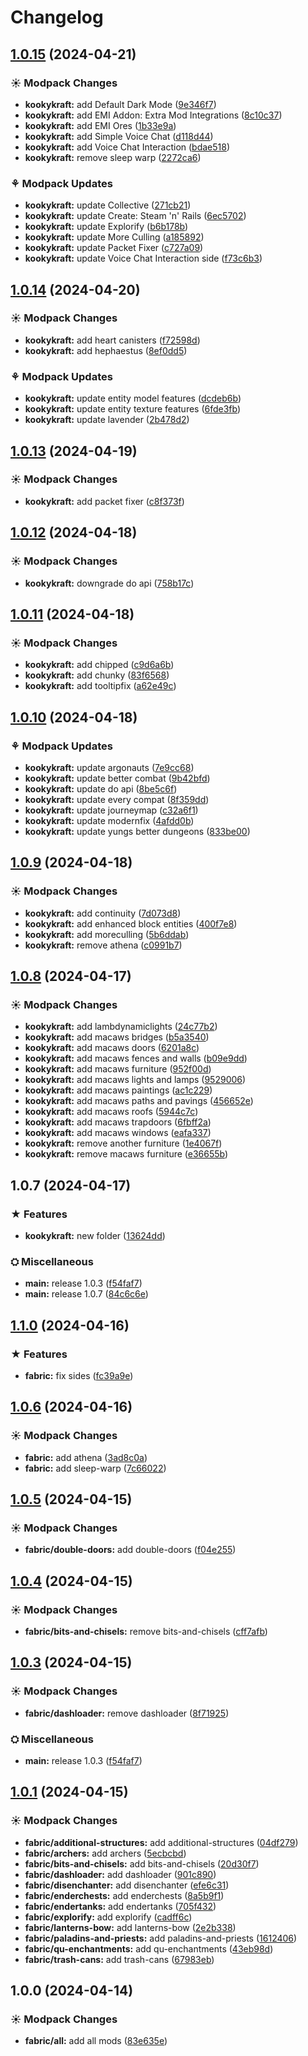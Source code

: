 # Changelog

## [1.0.15](https://github.com/izmystic/kookykraft/compare/kookykraft-v1.0.14...kookykraft-v1.0.15) (2024-04-21)


### ☀ Modpack Changes

* **kookykraft:** add Default Dark Mode ([9e346f7](https://github.com/izmystic/kookykraft/commit/9e346f75e3c98130535438a31541eb6902d6d857))
* **kookykraft:** add EMI Addon: Extra Mod Integrations ([8c10c37](https://github.com/izmystic/kookykraft/commit/8c10c37ddc78f9339d784c6b47f19c22e766e174))
* **kookykraft:** add EMI Ores ([1b33e9a](https://github.com/izmystic/kookykraft/commit/1b33e9ad4fed7cf7a37fab4860a3ea2aeb4226e6))
* **kookykraft:** add Simple Voice Chat ([d118d44](https://github.com/izmystic/kookykraft/commit/d118d44bf2c4612d48959e1e14cece6f9861a801))
* **kookykraft:** add Voice Chat Interaction ([bdae518](https://github.com/izmystic/kookykraft/commit/bdae518bff0ab4a120a41993c2b78df3fe25f578))
* **kookykraft:** remove sleep warp ([2272ca6](https://github.com/izmystic/kookykraft/commit/2272ca6c4244c7665183cd200c1264dccabf6af5))


### ⚘ Modpack Updates

* **kookykraft:** update Collective ([271cb21](https://github.com/izmystic/kookykraft/commit/271cb21ee270d535e2fc4dd8ebbf7e40adf00d3d))
* **kookykraft:** update Create: Steam 'n' Rails ([6ec5702](https://github.com/izmystic/kookykraft/commit/6ec5702ecadaa688ed75d8dbd4cd2f50f6741861))
* **kookykraft:** update Explorify ([b6b178b](https://github.com/izmystic/kookykraft/commit/b6b178b46514c77b647c2479f7a6fcb1f426f434))
* **kookykraft:** update More Culling ([a185892](https://github.com/izmystic/kookykraft/commit/a185892b048198174ad4c0f933e8901d2c52dae8))
* **kookykraft:** update Packet Fixer ([c727a09](https://github.com/izmystic/kookykraft/commit/c727a096a24d4386a02d2b5c1bd26905323ca0d5))
* **kookykraft:** update Voice Chat Interaction side ([f73c6b3](https://github.com/izmystic/kookykraft/commit/f73c6b3cb7a0bb9bb841eda2e2608cec3025c4a8))

## [1.0.14](https://github.com/izmystic/kookykraft/compare/kookykraft-v1.0.13...kookykraft-v1.0.14) (2024-04-20)


### ☀ Modpack Changes

* **kookykraft:** add heart canisters ([f72598d](https://github.com/izmystic/kookykraft/commit/f72598d9e37629be7fe4d1d1818a2e4a0449e59c))
* **kookykraft:** add hephaestus ([8ef0dd5](https://github.com/izmystic/kookykraft/commit/8ef0dd5ae281bbbda8cae0fc507f0571d00a3a41))


### ⚘ Modpack Updates

* **kookykraft:** update entity model features ([dcdeb6b](https://github.com/izmystic/kookykraft/commit/dcdeb6bb7028202147365e7140494f75fe854734))
* **kookykraft:** update entity texture features ([6fde3fb](https://github.com/izmystic/kookykraft/commit/6fde3fb5afcb3150fcef3a39f41c6b51a6066546))
* **kookykraft:** update lavender ([2b478d2](https://github.com/izmystic/kookykraft/commit/2b478d204d2c5d756a2aac4ef4cdbefe2949a06f))

## [1.0.13](https://github.com/izmystic/kookykraft/compare/kookykraft-v1.0.12...kookykraft-v1.0.13) (2024-04-19)


### ☀ Modpack Changes

* **kookykraft:** add packet fixer ([c8f373f](https://github.com/izmystic/kookykraft/commit/c8f373fb72978326f6d3cfb15aa22b0a45be10c6))

## [1.0.12](https://github.com/izmystic/kookykraft/compare/kookykraft-v1.0.11...kookykraft-v1.0.12) (2024-04-18)


### ☀ Modpack Changes

* **kookykraft:** downgrade do api ([758b17c](https://github.com/izmystic/kookykraft/commit/758b17ce4ed834e2fb6af0a3751bff7cba495b11))

## [1.0.11](https://github.com/izmystic/kookykraft/compare/kookykraft-v1.0.10...kookykraft-v1.0.11) (2024-04-18)


### ☀ Modpack Changes

* **kookykraft:** add chipped ([c9d6a6b](https://github.com/izmystic/kookykraft/commit/c9d6a6b7e13c882a330c4dac66d21fa14869578f))
* **kookykraft:** add chunky ([83f6568](https://github.com/izmystic/kookykraft/commit/83f6568d5c4dfc5c3d39d5cb2ebe9211e86b2c0b))
* **kookykraft:** add tooltipfix ([a62e49c](https://github.com/izmystic/kookykraft/commit/a62e49c576461602757e5580a665a899f0ecb9a8))

## [1.0.10](https://github.com/izmystic/kookykraft/compare/kookykraft-v1.0.9...kookykraft-v1.0.10) (2024-04-18)


### ⚘ Modpack Updates

* **kookykraft:** update argonauts ([7e9cc68](https://github.com/izmystic/kookykraft/commit/7e9cc68b8785bc4ba7b717c2d51ee1ee69176a17))
* **kookykraft:** update better combat ([9b42bfd](https://github.com/izmystic/kookykraft/commit/9b42bfd9a6e994b3d73affc637c24fea91a5177f))
* **kookykraft:** update do api ([8be5c6f](https://github.com/izmystic/kookykraft/commit/8be5c6f1169fad1f73786d6dbe7a8264e57f9e15))
* **kookykraft:** update every compat ([8f359dd](https://github.com/izmystic/kookykraft/commit/8f359dd50fbb6508363c1e35a6bf213054692b1d))
* **kookykraft:** update journeymap ([c32a6f1](https://github.com/izmystic/kookykraft/commit/c32a6f19b475c611598988033bffffa932a722c7))
* **kookykraft:** update modernfix ([4afdd0b](https://github.com/izmystic/kookykraft/commit/4afdd0bb882d42ab75e79e6befba0bd71f9113a2))
* **kookykraft:** update yungs better dungeons ([833be00](https://github.com/izmystic/kookykraft/commit/833be0099998899c219b35f778a16785795fde88))

## [1.0.9](https://github.com/izmystic/kookykraft/compare/kookykraft-v1.0.8...kookykraft-v1.0.9) (2024-04-18)


### ☀ Modpack Changes

* **kookykraft:** add continuity ([7d073d8](https://github.com/izmystic/kookykraft/commit/7d073d804a3498ecdf493eae95061ef44c7cc268))
* **kookykraft:** add enhanced block entities ([400f7e8](https://github.com/izmystic/kookykraft/commit/400f7e87f4bfa361723ea92ed91998b74ad4097e))
* **kookykraft:** add moreculling ([5b6ddab](https://github.com/izmystic/kookykraft/commit/5b6ddab4c5ca55dfc055e875fcdd8d6170e567f4))
* **kookykraft:** remove athena ([c0991b7](https://github.com/izmystic/kookykraft/commit/c0991b77eef2f5056287895f327f75b7eaf2cbca))

## [1.0.8](https://github.com/izmystic/kookykraft/compare/kookykraft-v1.0.7...kookykraft-v1.0.8) (2024-04-17)


### ☀ Modpack Changes

* **kookykraft:** add lambdynamiclights ([24c77b2](https://github.com/izmystic/kookykraft/commit/24c77b26bec39d806f99702200ee34a814e77b4d))
* **kookykraft:** add macaws bridges ([b5a3540](https://github.com/izmystic/kookykraft/commit/b5a35403a6f12b6ce930f78e8dd0464c569552d8))
* **kookykraft:** add macaws doors ([6201a8c](https://github.com/izmystic/kookykraft/commit/6201a8c6e4f8b778466e442a70ac02ffff48ff1b))
* **kookykraft:** add macaws fences and walls ([b09e9dd](https://github.com/izmystic/kookykraft/commit/b09e9ddf46550853ec3705f34997593df12f8985))
* **kookykraft:** add macaws furniture ([952f00d](https://github.com/izmystic/kookykraft/commit/952f00d21084c23c7fd674492bb3bd46a2d59306))
* **kookykraft:** add macaws lights and lamps ([9529006](https://github.com/izmystic/kookykraft/commit/95290069505b04ee2bb23065061d5c5db5728980))
* **kookykraft:** add macaws paintings ([ac1c229](https://github.com/izmystic/kookykraft/commit/ac1c229c3003a4b8cad209ddd68116e31d595f07))
* **kookykraft:** add macaws paths and pavings ([456652e](https://github.com/izmystic/kookykraft/commit/456652e8d7aa5d2aa45b3caff6bd37de4703dbbf))
* **kookykraft:** add macaws roofs ([5944c7c](https://github.com/izmystic/kookykraft/commit/5944c7c3df238a91b7ef5e4f390c509018c01901))
* **kookykraft:** add macaws trapdoors ([6fbff2a](https://github.com/izmystic/kookykraft/commit/6fbff2a236aaad4cedf752331dcfae23f5c0ec7a))
* **kookykraft:** add macaws windows ([eafa337](https://github.com/izmystic/kookykraft/commit/eafa3376d179769a94bab943064afe596b9cf928))
* **kookykraft:** remove another furniture ([1e4067f](https://github.com/izmystic/kookykraft/commit/1e4067f0ce1eac6cd0cf55e86202a3d4de0a8961))
* **kookykraft:** remove macaws furniture ([e36655b](https://github.com/izmystic/kookykraft/commit/e36655b937b4b2c967df6164d979fdcda55dcdd0))

## 1.0.7 (2024-04-17)


### ★ Features

* **kookykraft:** new folder ([13624dd](https://github.com/izmystic/kookykraft/commit/13624dd50134900ba392d5259f15b2be5c347506))


### ⛭ Miscellaneous

* **main:** release 1.0.3 ([f54faf7](https://github.com/izmystic/kookykraft/commit/f54faf73449df823e968507e3ad3a96ba07ec4c7))
* **main:** release 1.0.7 ([84c6c6e](https://github.com/izmystic/kookykraft/commit/84c6c6e9bd5cb07b24c45bb5690b9fee09640ff8))

## [1.1.0](https://github.com/izmystic/kookykraft/compare/fabric-v1.0.6...fabric-v1.1.0) (2024-04-16)


### ★ Features

* **fabric:** fix sides ([fc39a9e](https://github.com/izmystic/kookykraft/commit/fc39a9e2aa266bb1992680b08f4c84d5e7292e54))

## [1.0.6](https://github.com/izmystic/kookykraft/compare/fabric-v1.0.5...fabric-v1.0.6) (2024-04-16)


### ☀ Modpack Changes

* **fabric:** add athena ([3ad8c0a](https://github.com/izmystic/kookykraft/commit/3ad8c0a674cdbb584bc15b539175b954c233fcb2))
* **fabric:** add sleep-warp ([7c66022](https://github.com/izmystic/kookykraft/commit/7c66022ca42cba05b48aee90130ff799877f68fe))

## [1.0.5](https://github.com/izmystic/kookykraft/compare/fabric-v1.0.4...fabric-v1.0.5) (2024-04-15)


### ☀ Modpack Changes

* **fabric/double-doors:** add double-doors ([f04e255](https://github.com/izmystic/kookykraft/commit/f04e255bc1f2e06f92a1249d1bd54888854f86d9))

## [1.0.4](https://github.com/izmystic/kookykraft/compare/fabric-v1.0.3...fabric-v1.0.4) (2024-04-15)


### ☀ Modpack Changes

* **fabric/bits-and-chisels:** remove bits-and-chisels ([cff7afb](https://github.com/izmystic/kookykraft/commit/cff7afbfaef49a043298c927950df132de8c94e6))

## [1.0.3](https://github.com/izmystic/kookykraft/compare/fabric-v1.0.1...fabric-v1.0.3) (2024-04-15)


### ☀ Modpack Changes

* **fabric/dashloader:** remove dashloader ([8f71925](https://github.com/izmystic/kookykraft/commit/8f71925c7c77033a756f9d01b929afe2db610964))


### ⛭ Miscellaneous

* **main:** release 1.0.3 ([f54faf7](https://github.com/izmystic/kookykraft/commit/f54faf73449df823e968507e3ad3a96ba07ec4c7))

## [1.0.1](https://github.com/izmystic/kookykraft/compare/fabric-v1.0.0...fabric-v1.0.1) (2024-04-15)


### ☀ Modpack Changes

* **fabric/additional-structures:** add additional-structures ([04df279](https://github.com/izmystic/kookykraft/commit/04df279cdea00c68a90bc96ce8818503c8912394))
* **fabric/archers:** add archers ([5ecbcbd](https://github.com/izmystic/kookykraft/commit/5ecbcbd31040d15c15e2084fba004050844c7994))
* **fabric/bits-and-chisels:** add bits-and-chisels ([20d30f7](https://github.com/izmystic/kookykraft/commit/20d30f7b8d4e1b292c3e85c1feb8a6cbf360a4ca))
* **fabric/dashloader:** add dashloader ([901c890](https://github.com/izmystic/kookykraft/commit/901c890c86108daa444e049406deca81ddbacbb9))
* **fabric/disenchanter:** add disenchanter ([efe6c31](https://github.com/izmystic/kookykraft/commit/efe6c3127efb86e3859e2c91a30f87b2730dd453))
* **fabric/enderchests:** add enderchests ([8a5b9f1](https://github.com/izmystic/kookykraft/commit/8a5b9f129559dccd37135f8c3dcd5964a5e134a0))
* **fabric/endertanks:** add endertanks ([705f432](https://github.com/izmystic/kookykraft/commit/705f4329bd81cdd1d43924537b94f47d5a77a91f))
* **fabric/explorify:** add explorify ([cadff6c](https://github.com/izmystic/kookykraft/commit/cadff6cba99081f88f9254656f87ab88279c4c79))
* **fabric/lanterns-bow:** add lanterns-bow ([2e2b338](https://github.com/izmystic/kookykraft/commit/2e2b338d9c867e18cfc438fba9d180fd9887b423))
* **fabric/paladins-and-priests:** add paladins-and-priests ([1612406](https://github.com/izmystic/kookykraft/commit/16124067e48d407442537836aa92f28b0e848e81))
* **fabric/qu-enchantments:** add qu-enchantments ([43eb98d](https://github.com/izmystic/kookykraft/commit/43eb98d4c4e59a3667c35e90f21e58420d971812))
* **fabric/trash-cans:** add trash-cans ([67983eb](https://github.com/izmystic/kookykraft/commit/67983ebcf9c41ef579ab8f9943ec55822a9dbb13))

## 1.0.0 (2024-04-14)


### ☀ Modpack Changes

* **fabric/all:** add all mods ([83e635e](https://github.com/izmystic/kookykraft/commit/83e635e8506c573c5d16158ddbf1ce3921157679))
